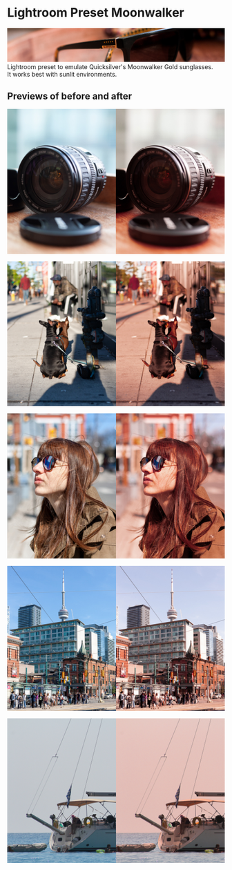 # Lightroom Preset Moonwalker
![Alt text](previews/sunglasses.jpg?raw=true "Quicksilver Moonwalker Gold")
Lightroom preset to emulate Quicksilver's Moonwalker Gold sunglasses.  
It works best with sunlit environments.

## Previews of before and after

![Alt text](previews/04.jpg?raw=true "Lens")

![Alt text](previews/01.jpg?raw=true "Dogs")

![Alt text](previews/03.jpg?raw=true "Profile")

![Alt text](previews/02.jpg?raw=true "City")

![Alt text](previews/05.jpg?raw=true "Boat")
